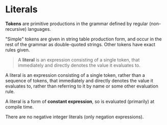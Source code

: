 # Literals

**Tokens** are primitive productions in the grammar 
defined by regular (non-recursive) languages.

"Simple" tokens are given in string table production form, and occur in the rest 
of the grammar as double-quoted strings. Other tokens have exact rules given.

> A **literal** is an expression consisting of a single token,
> that immediately and directly denotes the value it evaluates to.

A literal is an expression consisting of a single token, rather than a sequence 
of tokens, that immediately and directly denotes the value it evaluates to,
rather than referring to it by name or some other evaluation rule.

A literal is a form of **constant expression**,
so is evaluated (primarily) at compile time.


There are no negative integer literals (only negation expressions).
